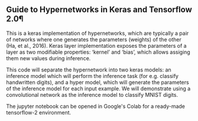 
## Guide to Hypernetworks in Keras and Tensorflow 2.0¶

This is a keras implementation of hypernetworks, which are typically a pair of networks where one generates the parameters (weights) of the other (Ha, et al., 2016). Keras layer implementation exposes the parameters of a layer as two modifiable properties: ‘kernel’ and ‘bias’, which allows assiging them new values during inference.

This code will separate the hypernetwork into two keras models: an inference model which will perform the inference task (for e.g. classify handwritten digits), and a hyper model, which will generate the parameters of the inference model for each input example. We will demonstrate using a convolutional network as the inference model to classify MNIST digits.

The jupyter notebook can be opened in Google's Colab for a ready-made tensorflow-2 environment.

